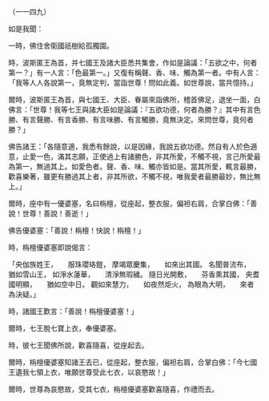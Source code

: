 （一一四九）

如是我聞：

一時，佛住舍衛國祇樹給孤獨園。

時，波斯匿王為首，并七國王及諸大臣悉共集會，作如是論議：「五欲之中，何者第一？」有一人言：「色最第一。」又復有稱聲、香、味、觸為第一者。中有人言：「我等人人各說第一，竟無定判，當詣世尊！問如此義。如世尊說，當共憶持。」

爾時，波斯匿王為首，與七國王、大臣、眷屬來詣佛所，稽首佛足，退坐一面，白佛言：「世尊！我等七王與諸大臣如是論議：『五欲功德，何者為勝？』其中有言色勝、有言聲勝、有言香勝、有言味勝、有言觸勝，竟無決定。來問世尊，竟何者勝？」

佛告諸王：「各隨意適，我悉有餘說，以是因緣，我說五欲功德。然自有人於色適意，止愛一色，滿其志願，正使過上有諸勝色，非其所愛，不觸不視，言己所愛最為第一，無過其上。如愛色者。聲、香、味、觸亦皆如是。當其所愛，輒言最勝，歡喜樂著，雖更有勝過其上者，非其所欲，不觸不視，唯我愛者最勝最妙，無比無上。」

爾時，座中有一優婆塞，名曰栴檀，從座起，整衣服，偏袒右肩，合掌白佛：「善說！世尊！善說！善逝！」

佛告優婆塞：「善說！栴檀！快說！栴檀！」

時，栴檀優婆塞即說偈言：

「央伽族姓王，　　服珠瓔珞鎧，
摩竭眾慶集，　　如來出其國。
名聞普流布，　　猶如雪山王，
如淨水蓮華，　　清淨無瑕穢。
隨日光開敷，　　芬香熏其國，
央耆國明顯，　　猶如空中日。
觀如來慧力，　　如夜然炬火，
為眼為大明，　　來者為決疑。」

時，諸國王歎言：「善說！栴檀優婆塞！」

爾時，七王脫七寶上衣，奉優婆塞。

時，彼七王聞佛所說，歡喜隨喜，從座起去。

爾時，栴檀優婆塞知諸王去已，從座起，整衣服，偏袒右肩，合掌白佛：「今七國王遺我七領上衣，唯願世尊受此七衣，以哀愍故！」

爾時，世尊為哀愍故，受其七衣，栴檀優婆塞歡喜隨喜，作禮而去。






